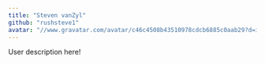 ```yaml
---
title: "Steven vanZyl"
github: "rushsteve1"
avatar: "//www.gravatar.com/avatar/c46c4508b43510978cdcb6885c0aab29?d=identicon"
---
```


User description here!
